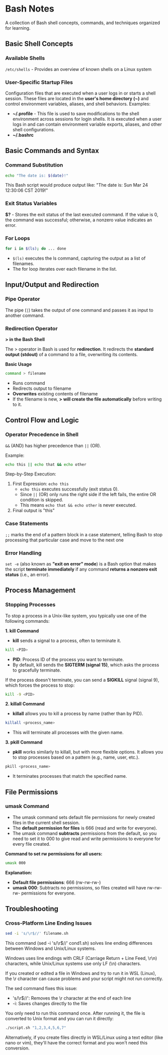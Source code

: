 # Bash Notes

A collection of Bash shell concepts, commands, and techniques organized for learning.

## Basic Shell Concepts

### Available Shells
`/etc/shells` - Provides an overview of known shells on a Linux system

### User-Specific Startup Files
Configuration files that are executed when a user logs in or starts a shell session. These files are located in the **user's home directory (~)** and control environment variables, aliases, and shell behaviors. Examples:

- **~/.profile** - This file is used to save modifications to the shell environment across sessions for login shells. It is executed when a user logs in and can contain environment variable exports, aliases, and other shell configurations.
- **~/.bashrc**

## Basic Commands and Syntax

### Command Substitution
```bash
echo "The date is: $(date)!"
```
This Bash script would produce output like: "The date is: Sun Mar 24 12:30:06 CST 2019!"

### Exit Status Variables
**$?** - Stores the exit status of the last executed command. If the value is 0, the command was successful; otherwise, a nonzero value indicates an error.

### For Loops
```bash
for i in $(ls); do ... done
```
- `$(ls)` executes the ls command, capturing the output as a list of filenames.
- The for loop iterates over each filename in the list.

## Input/Output and Redirection

### Pipe Operator
The pipe (`|`) takes the output of one command and passes it as input to another command.

### Redirection Operator
**> in the Bash Shell**

The > operator in Bash is used for **redirection**. It redirects the **standard output (stdout)** of a command to a file, overwriting its contents.

**Basic Usage**
```bash
command > filename
```
- Runs command
- Redirects output to filename
- **Overwrites** existing contents of filename
- If the filename is new, **> will create the file automatically** before writing to it.

## Control Flow and Logic

### Operator Precedence in Shell
`&&` (AND) has higher precedence than `||` (OR).

Example:
```bash
echo this || echo that && echo other
```

Step-by-Step Execution:
1. First Expression: `echo this`
   - `echo this` executes successfully (exit status 0).
   - Since `||` (OR) only runs the right side if the left fails, the entire OR condition is skipped.
   - This means `echo that && echo other` is never executed.
2. Final output is "this"

### Case Statements
`;;` marks the end of a pattern block in a case statement, telling Bash to stop processing that particular case and move to the next one

### Error Handling
`set -e` (also known as **"exit on error" mode**) is a Bash option that makes the script **terminate immediately** if any command **returns a nonzero exit status** (i.e., an error).

## Process Management

### Stopping Processes
To stop a process in a Unix-like system, you typically use one of the following commands:

**1. kill Command**
- **kill** sends a signal to a process, often to terminate it.

```bash
kill <PID>
```
- **PID**: Process ID of the process you want to terminate.
- By default, kill sends the **SIGTERM (signal 15)**, which asks the process to gracefully terminate.

If the process doesn't terminate, you can send a **SIGKILL** signal (signal 9), which forces the process to stop:
```bash
kill -9 <PID>
```

**2. killall Command**
- **killall** allows you to kill a process by name (rather than by PID).

```bash
killall <process_name>
```
- This will terminate all processes with the given name.

**3. pkill Command**
- **pkill** works similarly to killall, but with more flexible options. It allows you to stop processes based on a pattern (e.g., name, user, etc.).

```bash
pkill <process_name>
```
- It terminates processes that match the specified name.

## File Permissions

### umask Command
- The umask command sets default file permissions for newly created files in the current shell session.
- The **default permission for files** is 666 (read and write for everyone).
- The umask command **subtracts** permissions from the default, so you need to set it to 000 to give read and write permissions to everyone for every file created.

**Command to set rw permissions for all users:**
```bash
umask 000
```

**Explanation:**
- **Default file permissions**: 666 (rw-rw-rw-)
- **umask 000**: Subtracts no permissions, so files created will have rw-rw-rw- permissions for everyone.

## Troubleshooting

### Cross-Platform Line Ending Issues
```bash
sed -i 's/\r$//' filename.sh
```

This command (sed -i 's/\r$//' cond1.sh) solves line ending differences between Windows and Unix/Linux systems.

Windows uses line endings with CRLF (Carriage Return + Line Feed, \r\n) characters, while Unix/Linux systems use only LF (\n) characters.

If you created or edited a file in Windows and try to run it in WSL (Linux), the \r character can cause problems and your script might not run correctly.

The sed command fixes this issue:
- 's/\r$//': Removes the \r character at the end of each line
- -i: Saves changes directly to the file

You only need to run this command once. After running it, the file is converted to Unix format and you can run it directly:

```bash
./script.sh "1,2,3,4,5,6,7"
```

Alternatively, if you create files directly in WSL/Linux using a text editor (like nano or vim), they'll have the correct format and you won't need this conversion.
